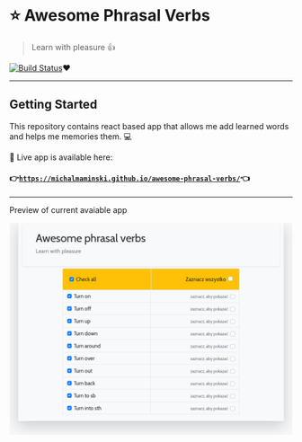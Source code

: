 # :star: Awesome Phrasal Verbs  

> Learn with pleasure :thumbsup:

[![Build Status](https://travis-ci.org/MichalMaminski/awesome-phrasal-verbs.svg?branch=master)](https://travis-ci.org/MichalMaminski/awesome-phrasal-verbs):heart:

---

## Getting Started

This repository contains react based app that allows me add learned words and helps me memories them. :computer:

:page_facing_up: Live app is available here:

#### :point_right:<a href="https://michalmaminski.github.io/awesome-phrasal-verbs/" target="_blank">`https://michalmaminski.github.io/awesome-phrasal-verbs/`</a>:point_left:

---

Preview of current avaiable app

[![Current app preview](https://raw.githubusercontent.com/MichalMaminski/awesome-phrasal-verbs/site-image/site-screenshot.png)]()


